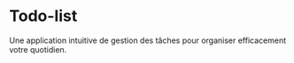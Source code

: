 # Todo-list
Une application intuitive de gestion des tâches pour organiser efficacement votre quotidien.
